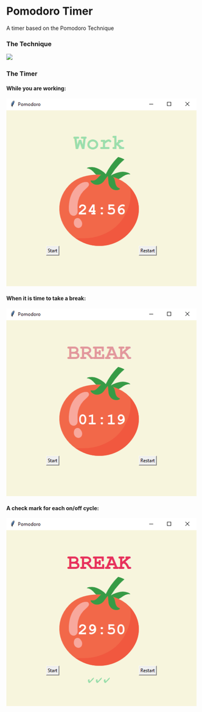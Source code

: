 # Pomodoro Timer

A timer based on the Pomodoro Technique


### The Technique
<img src="img/pomodoro-technique.png" width="500"/>


### The Timer
#### While you are working:
<img src="img/pomodoro-timer.png" width="500"/>

#### When it is time to take a break:
<img src="img/pomodoro-timer-break.png" width="500"/>

#### A check mark for each on/off cycle:
<img src="img/pomodoro-timer-reps.png" width="500"/>

